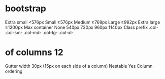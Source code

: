 # bootstrap
Extra small
<576px	Small
≥576px	Medium
≥768px	Large
≥992px	                                        Extra large
                                                   ≥1200px
Max container None  	540px	   720px   	960px	     1140px
Class prefix	.col-	.col-sm-	.col-md-	.col-lg-	.col-xl-
# of columns	12
Gutter width	30px (15px on each side of a column)
Nestable	Yes
Column ordering	
